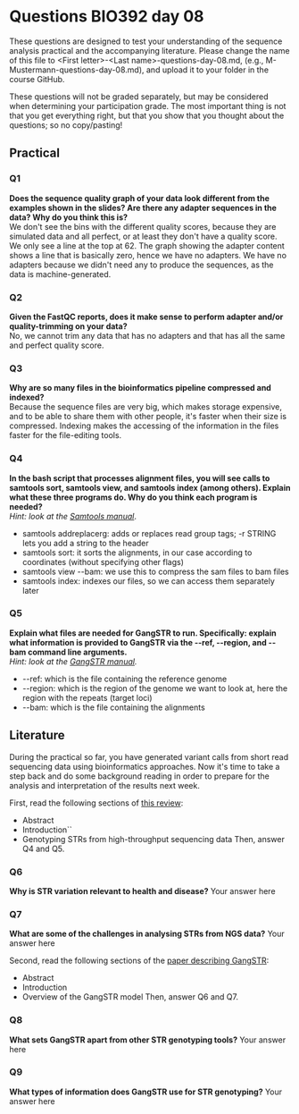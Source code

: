 
# Questions BIO392 day 08
These questions are designed to test your understanding of the sequence analysis practical and the accompanying literature. Please change the name of this file to \<First letter\>-\<Last name\>-questions-day-08.md, (e.g., M-Mustermann-questions-day-08.md), and upload it to your folder in the course GitHub.

These questions will not be graded separately, but may be considered when determining your participation grade. The most important thing is not that you get everything right, but that you show that you thought about the questions; so no copy/pasting!

## Practical

### Q1
**Does the sequence quality graph of your data look different from the examples shown in the slides? Are there any adapter sequences in the data? Why do you think this is?** \
We don't see the bins with the different quality scores, because they are simulated data and all perfect, or at least they don't have a quality score. We only see a line at the top at 62. The graph showing the adapter content shows a line that is basically zero, hence we have no adapters. We have no adapters because we didn't need any to produce the sequences, as the data is machine-generated. 

### Q2
**Given the FastQC reports, does it make sense to perform adapter and/or quality-trimming on your data?** \
No, we cannot trim any data that has no adapters and that has all the same and perfect quality score. 

### Q3
**Why are so many files in the bioinformatics pipeline compressed and indexed?** \
Because the sequence files are very big, which makes storage expensive, and to be able to share them with other people, it's faster when their size is compressed. Indexing makes the accessing of the information in the files faster for the file-editing tools. 

### Q4
**In the bash script that processes alignment files, you will see calls to samtools sort, samtools view, and samtools index (among others). Explain what these three programs do. Why do you think each program is needed?** \
*Hint: look at the [Samtools manual](http://www.htslib.org/doc/samtools.html)*.
* samtools addreplacerg: adds or replaces read group tags; -r STRING lets you add a string to the header
* samtools sort: it sorts the alignments, in our case according to coordinates (without specifying other flags)
* samtools view --bam: we use this to compress the sam files to bam files
* samtools index: indexes our files, so we can access them separately later

### Q5
**Explain what files are needed for GangSTR to run. Specifically: explain what information is provided to GangSTR via the --ref, --region, and --bam command line arguments.** \
*Hint: look at the [GangSTR manual](https://github.com/gymreklab/gangstr).*
* --ref: which is the file containing the reference genome
* --region: which is the region of the genome we want to look at, here the region with the repeats (target loci)
* --bam: which is the file containing the alignments

## Literature
During the practical so far, you have generated variant calls from short read sequencing data using bioinformatics approaches. Now it's time to take a step back and do some background reading in order to prepare for the analysis and interpretation of the results next week. 

First, read the following sections of [this review](https://www.sciencedirect.com/science/article/pii/S0959437X16301538):
* Abstract
* Introduction``
* Genotyping STRs from high-throughput sequencing data
Then, answer Q4 and Q5.

### Q6
**Why is STR variation relevant to health and disease?**
Your answer here

### Q7
**What are some of the challenges in analysing STRs from NGS data?**
Your answer here

Second, read the following sections of the [paper describing GangSTR](https://academic.oup.com/nar/article/47/15/e90/5518310):
* Abstract
* Introduction
* Overview of the GangSTR model
Then, answer Q6 and Q7.

### Q8
**What sets GangSTR apart from other STR genotyping tools?**
Your answer here

### Q9
**What types of information does GangSTR use for STR genotyping?**
Your answer here
